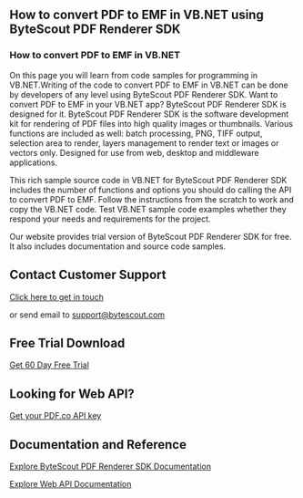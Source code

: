 ## How to convert PDF to EMF in VB.NET using ByteScout PDF Renderer SDK

### How to convert PDF to EMF in VB.NET

On this page you will learn from code samples for programming in VB.NET.Writing of the code to convert PDF to EMF in VB.NET can be done by developers of any level using ByteScout PDF Renderer SDK. Want to convert PDF to EMF in your VB.NET app? ByteScout PDF Renderer SDK is designed for it. ByteScout PDF Renderer SDK is the software development kit for rendering of PDF files into high quality images or thumbnails. Various functions are included as well: batch processing, PNG, TIFF output, selection area to render, layers management to render text or images or vectors only. Designed for use from web, desktop and middleware applications.

This rich sample source code in VB.NET for ByteScout PDF Renderer SDK includes the number of functions and options you should do calling the API to convert PDF to EMF. Follow the instructions from the scratch to work and copy the VB.NET code. Test VB.NET sample code examples whether they respond your needs and requirements for the project.

Our website provides trial version of ByteScout PDF Renderer SDK for free. It also includes documentation and source code samples.

## Contact Customer Support

[Click here to get in touch](https://bytescout.zendesk.com/hc/en-us/requests/new?subject=ByteScout%20PDF%20Renderer%20SDK%20Question)

or send email to [support@bytescout.com](mailto:support@bytescout.com?subject=ByteScout%20PDF%20Renderer%20SDK%20Question) 

## Free Trial Download

[Get 60 Day Free Trial](https://bytescout.com/download/web-installer?utm_source=github-readme)

## Looking for Web API? 

[Get your PDF.co API key](https://pdf.co/documentation/api?utm_source=github-readme)

## Documentation and Reference

[Explore ByteScout PDF Renderer SDK Documentation](https://bytescout.com/documentation/index.html?utm_source=github-readme)

[Explore Web API Documentation](https://pdf.co/documentation/api?utm_source=github-readme)